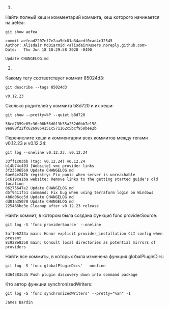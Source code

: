 1.
Найти полный хеш и комментарий коммита, хеш которого начинается на aefea:
```
git show aefea
```
```
commit aefead2207ef7e2aa5dc81a34aedf0cad4c32545
Author: Alisdair McDiarmid <alisdair@users.noreply.github.com>
Date:   Thu Jun 18 10:29:58 2020 -0400

Update CHANGELOG.md
```
3.
Какому тегу соответствует коммит 85024d3:
```
git describe --tags 85024d3
```
```
v0.12.23
```

Сколько родителей у коммита b8d720 и их хеши:
```
git show --pretty=%P --quiet b8d720
```
```
56cd7859e05c36c06b56d013b55a252d0bb7e158 9ea88f22fc6269854151c571162c5bcf958bee2b
```

Перечислите хеши и комментарии всех коммитов между тегами v0.12.23 и v0.12.24:
```
git log --oneline v0.12.23..v0.12.24
```
```
33ff1c03bb (tag: v0.12.24) v0.12.24
b14b74c493 [Website] vmc provider links
3f235065b9 Update CHANGELOG.md
6ae64e247b registry: Fix panic when server is unreachable
5c619ca1ba website: Remove links to the getting started guide's old location
06275647e2 Update CHANGELOG.md
d5f9411f51 command: Fix bug when using terraform login on Windows
4b6d06cc5d Update CHANGELOG.md
dd01a35078 Update CHANGELOG.md
225466bc3e Cleanup after v0.12.23 release
```

Найти коммит, в котором была создана функция func providerSource:
```
git log -S 'func providerSource' --oneline
```
```
5af1e6234a main: Honor explicit provider_installation CLI config when present
8c928e8358 main: Consult local directories as potential mirrors of providers
```

Найти все коммиты, в которых была изменена функция globalPluginDirs:
```
git log -S 'func globalPluginDirs' --oneline
```
```
8364383c35 Push plugin discovery down into command package
```

Кто автор функции synchronizedWriters:
```
git log -S 'func synchronizedWriters' --pretty="%an" -1
```
```
James Bardin
```
